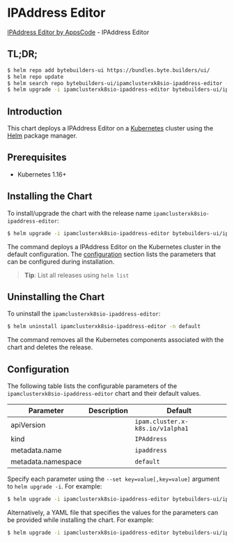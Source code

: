 # IPAddress Editor

[IPAddress Editor by AppsCode](https://byte.builders) - IPAddress Editor

## TL;DR;

```bash
$ helm repo add bytebuilders-ui https://bundles.byte.builders/ui/
$ helm repo update
$ helm search repo bytebuilders-ui/ipamclusterxk8sio-ipaddress-editor --version=v0.4.16
$ helm upgrade -i ipamclusterxk8sio-ipaddress-editor bytebuilders-ui/ipamclusterxk8sio-ipaddress-editor -n default --create-namespace --version=v0.4.16
```

## Introduction

This chart deploys a IPAddress Editor on a [Kubernetes](http://kubernetes.io) cluster using the [Helm](https://helm.sh) package manager.

## Prerequisites

- Kubernetes 1.16+

## Installing the Chart

To install/upgrade the chart with the release name `ipamclusterxk8sio-ipaddress-editor`:

```bash
$ helm upgrade -i ipamclusterxk8sio-ipaddress-editor bytebuilders-ui/ipamclusterxk8sio-ipaddress-editor -n default --create-namespace --version=v0.4.16
```

The command deploys a IPAddress Editor on the Kubernetes cluster in the default configuration. The [configuration](#configuration) section lists the parameters that can be configured during installation.

> **Tip**: List all releases using `helm list`

## Uninstalling the Chart

To uninstall the `ipamclusterxk8sio-ipaddress-editor`:

```bash
$ helm uninstall ipamclusterxk8sio-ipaddress-editor -n default
```

The command removes all the Kubernetes components associated with the chart and deletes the release.

## Configuration

The following table lists the configurable parameters of the `ipamclusterxk8sio-ipaddress-editor` chart and their default values.

|     Parameter      | Description |                   Default                   |
|--------------------|-------------|---------------------------------------------|
| apiVersion         |             | <code>ipam.cluster.x-k8s.io/v1alpha1</code> |
| kind               |             | <code>IPAddress</code>                      |
| metadata.name      |             | <code>ipaddress</code>                      |
| metadata.namespace |             | <code>default</code>                        |


Specify each parameter using the `--set key=value[,key=value]` argument to `helm upgrade -i`. For example:

```bash
$ helm upgrade -i ipamclusterxk8sio-ipaddress-editor bytebuilders-ui/ipamclusterxk8sio-ipaddress-editor -n default --create-namespace --version=v0.4.16 --set apiVersion=ipam.cluster.x-k8s.io/v1alpha1
```

Alternatively, a YAML file that specifies the values for the parameters can be provided while
installing the chart. For example:

```bash
$ helm upgrade -i ipamclusterxk8sio-ipaddress-editor bytebuilders-ui/ipamclusterxk8sio-ipaddress-editor -n default --create-namespace --version=v0.4.16 --values values.yaml
```
